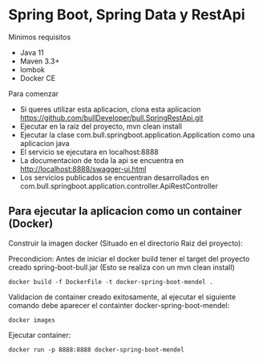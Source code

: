 # Spring Boot, Spring Data y RestApi
Minimos requisitos
- Java 11
- Maven 3.3+
- lombok
- Docker CE

Para comenzar
- Si queres utilizar esta aplicacion, clona esta aplicacion https://github.com/bullDeveloper/bull.SpringRestApi.git
- Ejecutar en la raiz del proyecto, mvn clean install
- Ejecutar la clase com.bull.springboot.application.Application como una aplicacion java
- El servicio se ejecutara en localhost:8888
- La documentacion de toda la api se encuentra en [http://localhost:8888/swagger-ui.html](http://localhost:8888/swagger-ui.html)
- Los servicios publicados se encuentran desarrollados en com.bull.springboot.application.controller.ApiRestController

## Para ejecutar la aplicacion como un container (Docker)
Construir la imagen docker (Situado en el directorio Raiz del proyecto):

Precondicion: Antes de iniciar el docker build tener el target del proyecto creado spring-boot-bull.jar (Esto se realiza con un mvn clean install)
```
docker build -f DockerFile -t docker-spring-boot-mendel .
```

Validacion de container creado exitosamente, al ejecutar el siguiente comando debe aparecer el containter docker-spring-boot-mendel:
```
docker images
```

Ejecutar container:
```
docker run -p 8888:8888 docker-spring-boot-mendel
```
